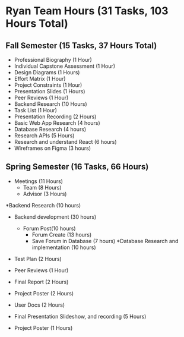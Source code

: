 # Ryan Team Hours (31 Tasks, 103 Hours Total)

## Fall Semester (15 Tasks, 37 Hours Total)
* Professional Biography (1 Hour)
* Individual Capstone Assessment (1 Hour)
* Design Diagrams (1 Hours)
* Effort Matrix (1 Hour)
* Project Constraints (1 Hour)
* Presentation Slides (1 Hours)
* Peer Reviews (1 Hour)
* Backend Research (10 Hours)
* Task List (1 Hour)
* Presentation Recording (2 Hours)
* Basic Web App Research (4 hours)
* Database Research (4 hours)
* Research APIs (5 Hours)
* Research and understand React (6 hours)
* Wireframes on Figma (3 hours)

## Spring Semester (16 Tasks, 66 Hours)

* Meetings (11 Hours)
    * Team (8 Hours)
    * Advisor (3 Hours)

*Backend Research (10 hours)
* Backend development (30 hours)
    * Forum Post(10 hours)
        * Forum Create (13 hours)
        * Save Forum in Database (7 hours)
    *Database Research and implementation (10 hours)

* Test Plan (2 Hours)
* Peer Reviews (1 Hour)
* Final Report (2 Hours)
* Project Poster (2 Hours)
* User Docs (2 Hours)
* Final Presentation Slideshow, and recording (5 Hours)
* Project Poster (1 Hours)
